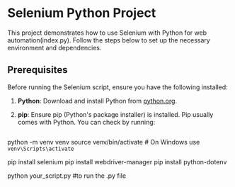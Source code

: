 # Selenium Python Project

This project demonstrates how to use Selenium with Python for web automation(index.py). Follow the steps below to set up the necessary environment and dependencies.

## Prerequisites

Before running the Selenium script, ensure you have the following installed:

1. **Python**: Download and install Python from [python.org](https://www.python.org/).

2. **pip**: Ensure pip (Python's package installer) is installed. Pip usually comes with Python. You can check by running:
   ```sh

python -m venv venv
source venv/bin/activate   # On Windows use `venv\Scripts\activate`

pip install selenium
pip install webdriver-manager
pip install python-dotenv


python your_script.py   #to run the .py file 
